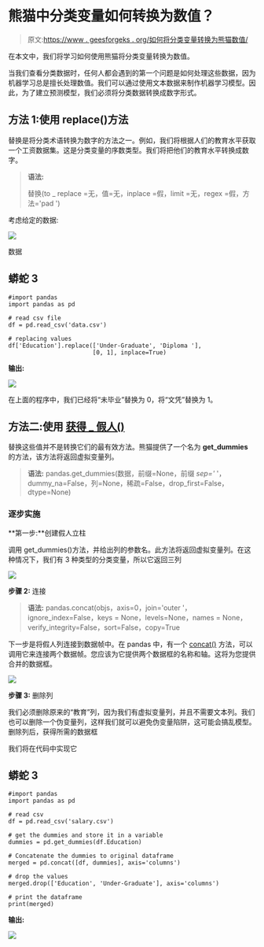 # 熊猫中分类变量如何转换为数值？

> 原文:[https://www . geesforgeks . org/如何将分类变量转换为熊猫数值/](https://www.geeksforgeeks.org/how-to-convert-categorical-variable-to-numeric-in-pandas/)

在本文中，我们将学习如何使用熊猫将分类变量转换为数值。

当我们查看分类数据时，任何人都会遇到的第一个问题是如何处理这些数据，因为机器学习总是擅长处理数值。我们可以通过使用文本数据来制作机器学习模型。因此，为了建立预测模型，我们必须将分类数据转换成数字形式。

## 方法 1:使用 replace()方法

替换是将分类术语转换为数字的方法之一。例如，我们将根据人们的教育水平获取一个工资数据集。这是分类变量的序数类型。我们将把他们的教育水平转换成数字。

> **语法:**
> 
> 替换(to _ replace =无，值=无，inplace =假，limit =无，regex =假，方法='pad ')

考虑给定的数据:

![](img/30ed1b41c827d319701fdc549fbf9805.png)

数据

## 蟒蛇 3

```
#import pandas
import pandas as pd

# read csv file
df = pd.read_csv('data.csv')

# replacing values
df['Education'].replace(['Under-Graduate', 'Diploma '],
                        [0, 1], inplace=True)
```

**输出:**

![](img/cfbbc93805c89af6ee8d00df2d64f68e.png)

在上面的程序中，我们已经将“未毕业”替换为 0，将“文凭”替换为 1。

## **方法二:使用** [获得 _ 假人()](https://www.geeksforgeeks.org/python-pandas-get_dummies-method/)

替换这些值并不是转换它们的最有效方法。熊猫提供了一个名为 **get_dummies** 的方法，该方法将返回虚拟变量列。

> **语法:** pandas.get_dummies(数据，前缀=None，前缀 _sep='_ '，dummy_na=False，列=None，稀疏=False，drop_first=False，dtype=None)

### 逐步实施

**第一步:**创建假人立柱

调用 get_dummies()方法，并给出列的参数名。此方法将返回虚拟变量列。在这种情况下，我们有 3 种类型的分类变量，所以它返回三列

![](img/ec144f78b853cde8bb48390f424ade05.png)

**步骤 2:** 连接

> **语法:** pandas.concat(objs，axis=0，join='outer '，ignore_index=False，keys = None，levels=None，names = None，verify_integrity=False，sort=False，copy=True

下一步是将假人列连接到数据帧中。在 pandas 中，有一个 [concat()](https://www.geeksforgeeks.org/pandas-concat-function-in-python/) 方法，可以调用它来连接两个数据帧。您应该为它提供两个数据框的名称和轴。这将为您提供合并的数据框。

![](img/1ecdcabf32e40f379869b00ea6fd5b40.png)

**步骤 3:** 删除列

我们必须删除原来的“教育”列，因为我们有虚拟变量列，并且不需要文本列。我们也可以删除一个伪变量列，这样我们就可以避免伪变量陷阱，这可能会搞乱模型。删除列后，获得所需的数据框

我们将在代码中实现它

## 蟒蛇 3

```
#import pandas
import pandas as pd

# read csv
df = pd.read_csv('salary.csv')

# get the dummies and store it in a variable
dummies = pd.get_dummies(df.Education)

# Concatenate the dummies to original dataframe
merged = pd.concat([df, dummies], axis='columns')

# drop the values
merged.drop(['Education', 'Under-Graduate'], axis='columns')

# print the dataframe
print(merged)
```

**输出:**

![](img/723edd7be6e2460a5bf5b6faf82e48b1.png)